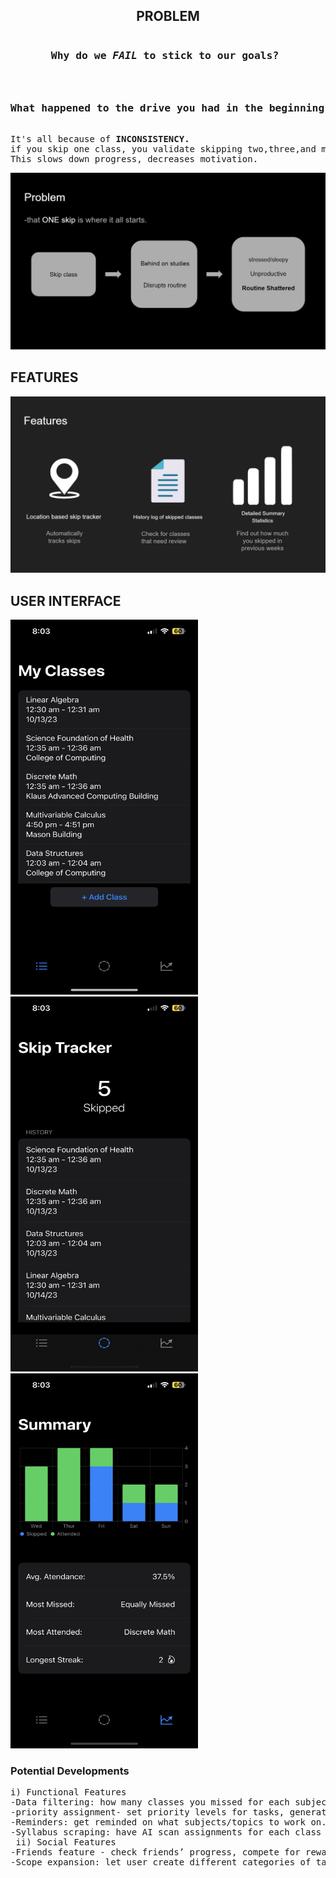<!DOCTYPE HTML>
<html>
<head>
</head>
<body>
<h2 style = "text-align : center">PROBLEM</h2>
<pre>
<h3 style = "text-align : center;">Why do we <em>FAIL</em> to stick to our goals? <h3>
<h3 style = "text-align : center;">What happened to the drive you had in the beginning?</h3>
It's all because of <b>INCONSISTENCY.</b>
if you skip one class, you validate skipping two,three,and more
This slows down progress, decreases motivation.
</pre>

<img src="Imgs/Problem.png"></img>

<h2>FEATURES</h2>
<img src = "Imgs/Features.png"></img>

<h2>USER INTERFACE</h2>
<div>
<img src = "Imgs/Schedule.PNG" width = 300px height = 600px></img>
<img src = "Imgs/Home.PNG" width = 300px height = 600px></img>
<img src = "Imgs/StatsSummary.PNG" width = 300px height = 600px></img>
</div>

<h3>Potential Developments </h3>
<pre>
i) Functional Features
-Data filtering: how many classes you missed for each subject. 
-priority assignment- set priority levels for tasks, generate a to-do list/punishment upon skipping.
-Reminders: get reminded on what subjects/topics to work on.
-Syllabus scraping: have AI scan assignments for each class to inform the user what they need to do.
 ii) Social Features 
-Friends feature - check friends’ progress, compete for reward points and collaborate for shared academic projects.
-Scope expansion: let user create different categories of tasks.(e.g. school, gym, reading)

</pre>
</body>
</html>

